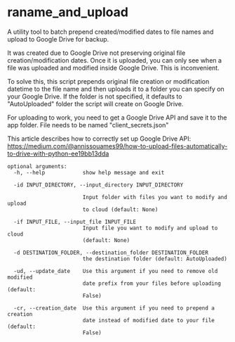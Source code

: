 # raname_and_upload

A utility tool to batch prepend created/modified dates to file names and upload to Google Drive for backup.

It was created due to Google Drive not preserving original file creation/modification dates. Once it is uploaded, you can only see when a file was uploaded and modified inside Google Drive. This is inconvenient. 

To solve this, this script prepends original file creation or modification datetime to the file name and then uploads it to a folder you can specify on your Google Drive. If the folder is not specified, it defaults to "AutoUploaded" folder the script will create on Google Drive. 

For uploading to work, you need to get a Google Drive API and save it to the app folder. File needs to be named "client_secrets.json"

This article describes how to correctly set up Google Drive API: 
https://medium.com/@annissouames99/how-to-upload-files-automatically-to-drive-with-python-ee19bb13dda

```
optional arguments:
  -h, --help            show help message and exit

  -id INPUT_DIRECTORY, --input_directory INPUT_DIRECTORY

                        Input folder with files you want to modify and upload
                        to cloud (default: None)

  -if INPUT_FILE, --input_file INPUT_FILE
                        Input file you want to modify and upload to cloud
                        (default: None)

  -d DESTINATION_FOLDER, --destination_folder DESTINATION_FOLDER
                        the destination folder (default: AutoUploaded)

  -ud, --update_date    Use this argument if you need to remove old modified
                        date prefix from your files before uploading (default:
                        False)
                        
  -cr, --creation_date  Use this argument if you need to prepend a creation
                        date instead of modified date to your file (default:
                        False)
```